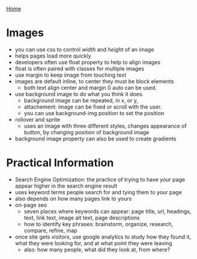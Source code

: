[Home](README.md)
# Images
- you can use css to control *width* and *height* of an image
- helps pages load more quickly
- developers often use float property to help to align images
- float is often paired with classes for multiple images
- use margin to keep image from touching text
- images are default inline, to center they must be block elements
  - both text align center and margin 0 auto can be used.
- use background image to do what you think it does.
  - background image can be repeated, in x, or y,
  - attachement: image can be fixed or scroll with the user.
  - you can use background-img position to set the position
- rollover and sprite
  - uses an image with three different styles, changes appearance of button, by changing position of background image
- background image property can also be used to create gradients

# Practical Information
- Search Engine Optimization: the practice of trying to have your page appear higher in the search engine result
- uses keyword terms people search for and tying them to your page
- also depends on how many pages link to yours
- on-page seo
  - seven places where keywords can appear: page title, url, headings, text, link text, image alt text, page descriptions
  - how to identify key phrases: brainstorm, organize, research, compare, refine, map
- once site gets visitors, use google analytics to study how they found it, what they were looking for, and at what point they were leaving
  - also: how many people, what did they look at, from where?
